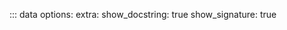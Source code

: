 ::: data
    options:
        extra:
            show_docstring: true
            show_signature: true